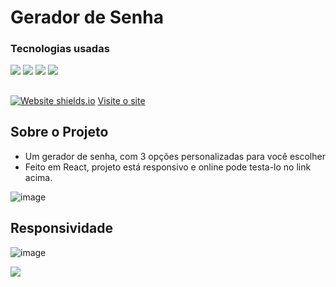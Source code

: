 # Gerador de Senha  
### Tecnologias usadas 
<div style={display:'flex'}>
<img src='https://img.shields.io/badge/JavaScript-F7DF1E?style=for-the-badge&logo=javascript&logoColor=black' />
<img src='https://img.shields.io/badge/HTML5-E34F26?style=for-the-badge&logo=html5&logoColor=white' />
<img src='https://img.shields.io/badge/CSS3-1572B6?style=for-the-badge&logo=css3&logoColor=white' />
<img src='https://img.shields.io/badge/React-20232A?style=for-the-badge&logo=react&logoColor=61DAFB' />
</div>

##
[![Website shields.io](https://img.shields.io/website-up-down-green-red/http/shields.io.svg)](http://shields.io/)
<a href='https://gerador-senha-private.vercel.app/'>Visite o site</a>

## Sobre o Projeto
* Um gerador de senha, com 3 opções personalizadas para você escolher
* Feito em React, projeto está responsivo e online pode testa-lo no link acima.

![image](https://user-images.githubusercontent.com/77819811/155849045-779fad3a-dd72-4794-931f-1d3086fe6c64.png)

## Responsividade 

![image](https://user-images.githubusercontent.com/77819811/155849072-36c6cfbb-cc2f-4bb7-a0ee-7c52bc35b0ac.png)

<a href="https://www.linkedin.com/in/mayk-gomes-11b86222b/"><img src="https://img.shields.io/badge/LinkedIn-0077B5?style=for-the-badge&logo=linkedin&logoColor=white"/><a/>
